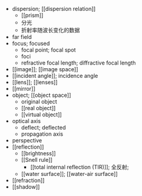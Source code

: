 - dispersion; [[dispersion relation]]
    - [[prism]]
    - 分光
    - 折射率随波长变化的数据
- far field
- focus; focused
    - focal point; focal spot
    - foci
    - refractive focal length; diffractive focal length
- [[image]]; [[image space]]
- [[incident angle]]; incidence angle
- [[lens]]; [[lenses]]
- [[mirror]]
- object; [[object space]]
    - original object
    - [[real object]]
    - [[virtual object]]
- optical axis
    - deflect; deflected
    - propagation axis
- perspective
- [[reflection]]
    - [[brightness]]
    - [[Snell rule]]
        - [[total internal reflection (TIR)]]; 全反射; 
    - [[water surface]]; [[water-air surface]]
- [[refraction]]
- [[shadow]]
